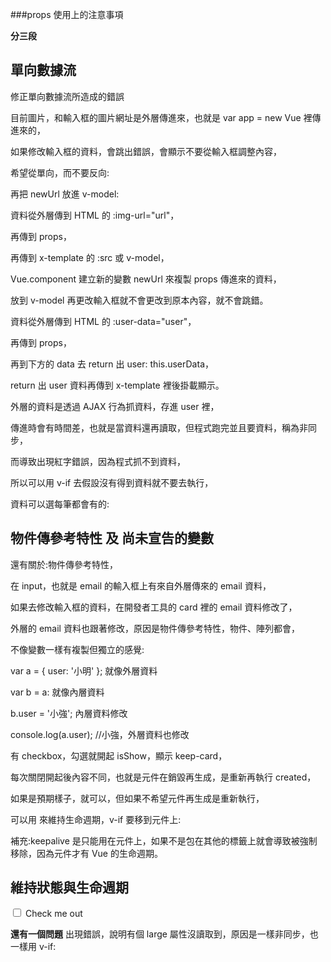 ###props 使用上的注意事項

**分三段**

<div id="app">
  <h2>單向數據流</h2>
  <photo :img-url="url"></photo>
  <p>修正單向數據流所造成的錯誤</p>

  目前圖片，和輸入框的圖片網址是外層傳進來，也就是 var app = new Vue 裡傳進來的，

  如果修改輸入框的資料，會跳出錯誤，會顯示不要從輸入框調整內容，

  希望從單向，而不要反向:

<script>
Vue.component('photo', {
  props: ['imgUrl'],
  template: '#photo',
  //新建 data，再建立變數來接從外部傳進來到 props 的資料內容
  data: function(){
      return {
          newUrl: this.imgUrl
      }
  }
})
</script>

再把 newUrl 放進 v-model:

<script type="text/x-template" id="photo">
<div>
  <img :src="imgUrl" class="img-fluid" alt="" />
  <input type="text" class="form-control" v-model="newUrl">
</div>
</script>

資料從外層傳到 HTML 的 :img-url="url"，

再傳到 props，

再傳到 x-template 的 :src 或 v-model，

Vue.component 建立新的變數 newUrl 來複製 props 傳進來的資料，

放到 v-model 再更改輸入框就不會更改到原本內容，就不會跳錯。

<!-------------------------------------------------------------->

資料從外層傳到 HTML 的 :user-data="user"，

再傳到 props，

再到下方的 data 去 return 出 user: this.userData，

return 出 user 資料再傳到 x-template 裡後掛載顯示。

外層的資料是透過 AJAX 行為抓資料，存進 user 裡，

傳進時會有時間差，也就是當資料還再讀取，但程式跑完並且要資料，稱為非同步，

而導致出現紅字錯誤，因為程式抓不到資料，

所以可以用 v-if 去假設沒有得到資料就不要去執行，

資料可以選每筆都會有的:

<h2 class="mt-3">物件傳參考特性 及 尚未宣告的變數</h2>
<div class="row">
<div class="col-sm-4">
    <card :user-data="user" v-if="user.phone"></card>
</div>
</div>

還有關於:物件傳參考特性，

在 input，也就是 email 的輸入框上有來自外層傳來的 email 資料，

如果去修改輸入框的資料，在開發者工具的 card 裡的 email 資料修改了，

外層的 email 資料也跟著修改，原因是物件傳參考特性，物件、陣列都會，

不像變數一樣有複製但獨立的感覺:

var a = { user: '小明' }; 就像外層資料

var b = a: 就像內層資料

b.user = '小強'; 內層資料修改

console.log(a.user); //小強，外層資料也修改

<script>
  Vue.component('card', {
  props: ['userData'],
  template: '#card',
  data: function () {
    return {
      user: this.userData
    }
  }
});
</script>

<!-------------------------------------------------------------->

有 checkbox，勾選就開起 isShow，顯示 keep-card，

每次關閉開起後內容不同，也就是元件在銷毀再生成，是重新再執行 created，

如果是預期樣子，就可以，但如果不希望元件再生成是重新執行，

可以用 <keep-alive></keep-alive> 來維持生命週期，v-if 要移到元件上:

補充:keepalive 是只能用在元件上，如果不是包在其他的標籤上就會導致被強制移除，因為元件才有 Vue 的生命週期。

  <h2 class="mt-3">維持狀態與生命週期</h2>
  <div class="form-check">
    <input type="checkbox" class="form-check-input" id="isShow" v-model="isShow">
    <label class="form-check-label" for="isShow">Check me out</label>
  </div>
  <div class="row">
    <div class="col-sm-4">
    <keep-alive>
        <keep-card  v-if="isShow">
        </keep-card>
    </keep-alive>
    </div>
  </div>
</div>

**還有一個問題**
出現錯誤，說明有個 large 屬性沒讀取到，原因是一樣非同步，也一樣用 v-if:

<script type="text/x-template" id="card">
<div class="card">

    // 這裡資料是從元件傳進來，不是從外層傳進來
  <img class="card-img-top" :src="user.picture.large" v-if="user.picture" alt="Card image cap">
  <div class="card-body">
    <h5 class="card-title" v-if="user.name">{{ user.name.first }} {{ user.name.last }}</h5>
    <p class="card-text">{{ user.email }}</p>
  </div>
  <div class="card-footer">
    <input type="email" class="form-control" v-model="user.email">
  </div>
</div>
</script>

<script>
Vue.component('keepCard', {
  template: '#card',
  data: function() {
    return {
      user: {}
    }
  },
  created: function() {
    var vm = this;
    $.ajax({
      url: 'https://randomuser.me/api/',
      dataType: 'json',
      success: function(data) {
        vm.user = data.results[0];
      }
    });
  }
});

var app = new Vue({
  el: '#app',
  data: {
    user: {},
    url: 'https://images.unsplash.com/photo-1522204538344-922f76ecc041?ixlib=rb-0.3.5&ixid=eyJhcHBfaWQiOjEyMDd9&s=50e38600a12d623a878983fc5524423f&auto=format&fit=crop&w=1351&q=80',
    isShow: true 
  },
  created: function() {
    var vm = this;
    $.ajax({
      url: 'https://randomuser.me/api/',
      dataType: 'json',
      success: function(data) {
        vm.user = data.results[0];
      }
    });
  }
});
</script>